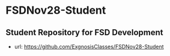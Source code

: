 # FSDNov28-Student
Student Repository for FSD Development
---
- url: https://github.com/ExgnosisClasses/FSDNov28-Student